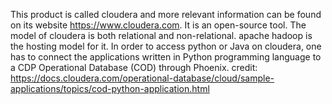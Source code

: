 This product is called cloudera and more relevant information can be found on its website https://www.cloudera.com.
It is an open-source tool.
The model of cloudera is both relational and non-relational.
apache hadoop is the hosting model for it.
In order to access python or Java on cloudera, one has to connect the applications written in Python programming language to a CDP Operational Database (COD) through Phoenix.
credit: https://docs.cloudera.com/operational-database/cloud/sample-applications/topics/cod-python-application.html
